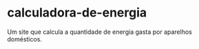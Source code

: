 # calculadora-de-energia
Um site que calcula a quantidade de energia gasta por aparelhos domésticos.
